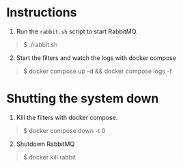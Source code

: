 # Instructions

1) Run the `rabbit.sh` script to start RabbitMQ.
> $ ./rabbit.sh
2) Start the filters and watch the logs with docker compose
> $ docker compose up -d && docker compose logs -f


# Shutting the system down

1) Kill the filters with docker compose.
> $ docker compose down -t 0
2) Shutdown RabbitMQ
> $ docker kill rabbit
